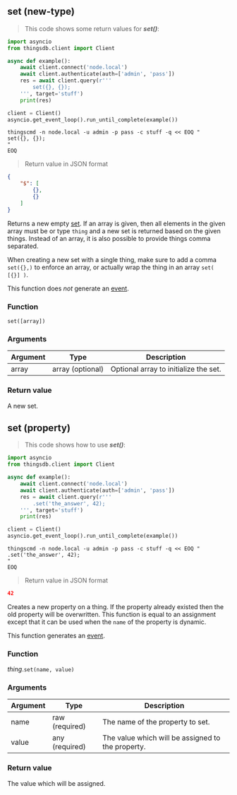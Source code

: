## set (new-type)

> This code shows some return values for ***set()***:

```python
import asyncio
from thingsdb.client import Client

async def example():
    await client.connect('node.local')
    await client.authenticate(auth=['admin', 'pass'])
    res = await client.query(r'''
        set({}, {});
    ''', target='stuff')
    print(res)

client = Client()
asyncio.get_event_loop().run_until_complete(example())
```

```shell
thingscmd -n node.local -u admin -p pass -c stuff -q << EOQ "
set({}, {});
"
EOQ
```

> Return value in JSON format

```json
{
    "$": [
        {},
        {}
    ]
}
```

Returns a new empty [set](#set-type). If an array is given, then all elements in the
given array must be or type `thing` and a new set is returned based on the
given things. Instead of an array, it is also possible to provide things comma separated.

<aside class="warning">
When creating a new set with a single thing, make sure to add a comma <code>set({},)</code>  to enforce an array, or actually wrap the thing in an array <code>set( [{}] )</code>.
</aside>

This function does *not* generate an [event](#events).

### Function
`set([array])`

### Arguments
Argument | Type | Description
-------- | ---- | -----------
array | array (optional) | Optional array to initialize the set.

### Return value
A new set.

## set (property)

> This code shows how to use ***set()***:

```python
import asyncio
from thingsdb.client import Client

async def example():
    await client.connect('node.local')
    await client.authenticate(auth=['admin', 'pass'])
    res = await client.query(r'''
        .set('the_answer', 42);
    ''', target='stuff')
    print(res)

client = Client()
asyncio.get_event_loop().run_until_complete(example())
```

```shell
thingscmd -n node.local -u admin -p pass -c stuff -q << EOQ "
.set('the_answer', 42);
"
EOQ
```

> Return value in JSON format

```json
42
```

Creates a new property on a thing. If the property already existed then the old
property will be overwritten. This function is equal to an assignment except that
it can be used when the `name` of the property is dynamic.

This function generates an [event](#events).

### Function
*thing*.`set(name, value)`

### Arguments
Argument | Type | Description
-------- | ---- | -----------
name | raw (required) | The name of the property to set.
value | any (required)  | The value which will be assigned to the property.

### Return value
The value which will be assigned.
